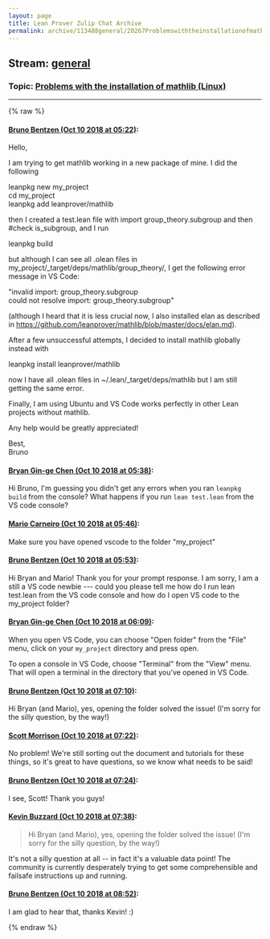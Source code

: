 ```yaml
---
layout: page
title: Lean Prover Zulip Chat Archive 
permalink: archive/113488general/20267ProblemswiththeinstallationofmathlibLinux.html
---
```


## Stream: [general](index.html)
### Topic: [Problems with the installation of mathlib (Linux)](20267ProblemswiththeinstallationofmathlibLinux.html)

---


{% raw %}
#### [ Bruno Bentzen (Oct 10 2018 at 05:22)](https://leanprover.zulipchat.com/#narrow/stream/113488-general/topic/Problems%20with%20the%20installation%20of%20mathlib%20%28Linux%29/near/135515887):
<p>Hello,</p>
<p>I am trying to get mathlib working in a new package of mine. I did the following</p>
<p>leanpkg new my_project<br>
  cd my_project<br>
  leanpkg add leanprover/mathlib</p>
<p>then I created a test.lean file with import group_theory.subgroup and then #check is_subgroup, and I run</p>
<p>leanpkg build</p>
<p>but although I can see all .olean files in my_project/_target/deps/mathlib/group_theory/, I get the following error message in VS Code: </p>
<p>"invalid import: group_theory.subgroup<br>
 could not resolve import: group_theory.subgroup"</p>
<p>(although I heard that it is less crucial now, I also installed elan as described in <a href="https://github.com/leanprover/mathlib/blob/master/docs/elan.md" target="_blank" title="https://github.com/leanprover/mathlib/blob/master/docs/elan.md">https://github.com/leanprover/mathlib/blob/master/docs/elan.md</a>).</p>
<p>After a few unsuccessful attempts, I decided to install mathlib globally instead with</p>
<p>leanpkg install leanprover/mathlib</p>
<p>now I have all .olean files in ~/.lean/_target/deps/mathlib but I am still getting the same error.</p>
<p>Finally, I am using Ubuntu and VS Code works perfectly in other Lean projects without mathlib.</p>
<p>Any help would be greatly appreciated!</p>
<p>Best,<br>
Bruno</p>

#### [ Bryan Gin-ge Chen (Oct 10 2018 at 05:38)](https://leanprover.zulipchat.com/#narrow/stream/113488-general/topic/Problems%20with%20the%20installation%20of%20mathlib%20%28Linux%29/near/135516395):
<p>Hi Bruno, I'm guessing you didn't get any errors when you ran <code>leanpkg build</code> from the console? What happens if you run <code>lean test.lean</code> from the VS code console?</p>

#### [ Mario Carneiro (Oct 10 2018 at 05:46)](https://leanprover.zulipchat.com/#narrow/stream/113488-general/topic/Problems%20with%20the%20installation%20of%20mathlib%20%28Linux%29/near/135516646):
<p>Make sure you have opened vscode to the folder "my_project"</p>

#### [ Bruno Bentzen (Oct 10 2018 at 05:53)](https://leanprover.zulipchat.com/#narrow/stream/113488-general/topic/Problems%20with%20the%20installation%20of%20mathlib%20%28Linux%29/near/135516827):
<p>Hi Bryan and Mario! Thank you for your prompt response. I am sorry, I am a still a VS code newbie --- could you please tell me how do I run lean test.lean from the VS code console and how do I open VS code to the my_project folder?</p>

#### [ Bryan Gin-ge Chen (Oct 10 2018 at 06:09)](https://leanprover.zulipchat.com/#narrow/stream/113488-general/topic/Problems%20with%20the%20installation%20of%20mathlib%20%28Linux%29/near/135517351):
<p>When you open VS Code, you can choose "Open folder" from the "File" menu, click on your <code>my_project</code> directory and press open.</p>
<p>To open a console in VS Code, choose "Terminal" from the "View" menu. That will open a terminal in the directory that you've opened in VS Code.</p>

#### [ Bruno Bentzen (Oct 10 2018 at 07:10)](https://leanprover.zulipchat.com/#narrow/stream/113488-general/topic/Problems%20with%20the%20installation%20of%20mathlib%20%28Linux%29/near/135519374):
<p>Hi Bryan (and Mario), yes, opening the folder solved the issue! (I'm sorry for the silly question, by the way!)</p>

#### [ Scott Morrison (Oct 10 2018 at 07:22)](https://leanprover.zulipchat.com/#narrow/stream/113488-general/topic/Problems%20with%20the%20installation%20of%20mathlib%20%28Linux%29/near/135519800):
<p>No problem! We're still sorting out the document and tutorials for these things, so it's great to have questions, so we know what needs to be said!</p>

#### [ Bruno Bentzen (Oct 10 2018 at 07:24)](https://leanprover.zulipchat.com/#narrow/stream/113488-general/topic/Problems%20with%20the%20installation%20of%20mathlib%20%28Linux%29/near/135519874):
<p>I see, Scott! Thank you guys!</p>

#### [ Kevin Buzzard (Oct 10 2018 at 07:38)](https://leanprover.zulipchat.com/#narrow/stream/113488-general/topic/Problems%20with%20the%20installation%20of%20mathlib%20%28Linux%29/near/135520320):
<blockquote>
<p>Hi Bryan (and Mario), yes, opening the folder solved the issue! (I'm sorry for the silly question, by the way!)</p>
</blockquote>
<p>It's not a silly question at all -- in fact it's a valuable data point! The community is currently desperately trying to get some comprehensible and failsafe instructions up and running.</p>

#### [ Bruno Bentzen (Oct 10 2018 at 08:52)](https://leanprover.zulipchat.com/#narrow/stream/113488-general/topic/Problems%20with%20the%20installation%20of%20mathlib%20%28Linux%29/near/135522854):
<p>I am glad to hear that, thanks Kevin! :)</p>


{% endraw %}

